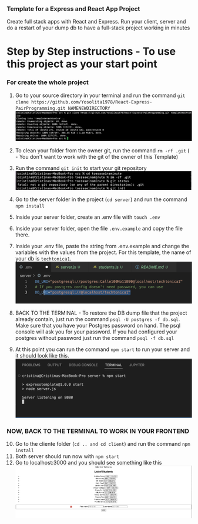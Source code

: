 ### Template for a Express and React App Project
Create full stack apps with React and Express. Run your client, server and do a restart of your dump db to have a full-stack project working in minutes

# Step by Step instructions - To use this project as your start point
### For create the whole project
1. Go to your source directory in your terminal and run the command `git clone https://github.com/Yosolita1978/React-Express-PairProgramming.git NAMENEWDIRECTORY`
![You will something like this in your terminal.](https://github.com/Yosolita1978/screenshoots/blob/main/template/Screen%20Shot%202022-03-20%20at%207.50.46%20PM.png?raw=true)

2. To clean your folder from the owner git, run the command `rm -rf .git` ( - You don't want to work with the git of the owner of this Template)
3. Run the command `git init` to start your git repository 
![You will something like this in your terminal.](https://github.com/Yosolita1978/screenshoots/blob/main/template/Screen%20Shot%202022-10-30%20at%207.21.22%20PM.png?raw=true)
4. Go to the server folder in the project (`cd server`) and run the command `npm install`
5. Inside your server folder, create an .env file with `touch .env`
6. Inside your server folder, open the file `.env.example` and copy the file there. 
7. Inside your .env file, paste the string from .env.example and change the variables with the values from the project. For this template, the name of your db is `techtonica1`.
![Your .env file should look like this.](https://github.com/Yosolita1978/screenshoots/blob/main/template/Screen%20Shot%202022-10-30%20at%207.24.50%20PM.png?raw=true)
8.  BACK TO THE TERMINAL - To restore the DB dump file that the project already contain, just run the command `psql -U postgres -f db.sql`. Make sure that you have your Postgres password on hand. The psql console will ask you for your password.  If you had configured your postgres without password just run the command `psql -f db.sql`
9.  At this point you can run the command `npm start` to run your server and it should look like this. 
![You will something like this in your terminal.](https://github.com/Yosolita1978/screenshoots/blob/main/template/Screen%20Shot%202022-10-30%20at%207.28.12%20PM.png?raw=true)

### NOW, BACK TO THE TERMINAL TO WORK IN YOUR FRONTEND

10. Go to the cliente folder (`cd .. and cd client`) and run the command `npm install`
11. Both server should run now with `npm start`
12. Go to localhost:3000 and you should see something like this
![You will something like this in your terminal.](https://github.com/Yosolita1978/screenshoots/blob/main/template/Screen%20Shot%202022-10-30%20at%207.30.21%20PM.png?raw=true)
